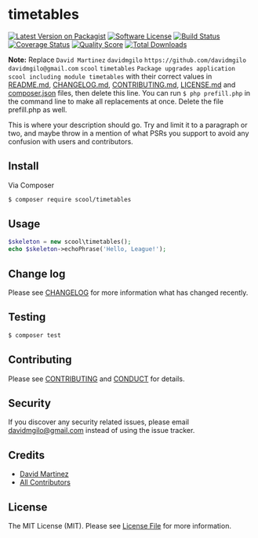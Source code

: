 # timetables

[![Latest Version on Packagist][ico-version]][link-packagist]
[![Software License][ico-license]](LICENSE.md)
[![Build Status][ico-travis]][link-travis]
[![Coverage Status][ico-scrutinizer]][link-scrutinizer]
[![Quality Score][ico-code-quality]][link-code-quality]
[![Total Downloads][ico-downloads]][link-downloads]

**Note:** Replace ```David Martinez``` ```davidmgilo``` ```https://github.com/davidmgilo``` ```davidmgilo@gmail.com``` ```scool``` ```timetables``` ```Package upgrades application scool including module timetables``` with their correct values in [README.md](README.md), [CHANGELOG.md](CHANGELOG.md), [CONTRIBUTING.md](CONTRIBUTING.md), [LICENSE.md](LICENSE.md) and [composer.json](composer.json) files, then delete this line. You can run `$ php prefill.php` in the command line to make all replacements at once. Delete the file prefill.php as well.

This is where your description should go. Try and limit it to a paragraph or two, and maybe throw in a mention of what
PSRs you support to avoid any confusion with users and contributors.

## Install

Via Composer

``` bash
$ composer require scool/timetables
```

## Usage

``` php
$skeleton = new scool\timetables();
echo $skeleton->echoPhrase('Hello, League!');
```

## Change log

Please see [CHANGELOG](CHANGELOG.md) for more information what has changed recently.

## Testing

``` bash
$ composer test
```

## Contributing

Please see [CONTRIBUTING](CONTRIBUTING.md) and [CONDUCT](CONDUCT.md) for details.

## Security

If you discover any security related issues, please email davidmgilo@gmail.com instead of using the issue tracker.

## Credits

- [David Martinez][link-author]
- [All Contributors][link-contributors]

## License

The MIT License (MIT). Please see [License File](LICENSE.md) for more information.

[ico-version]: https://img.shields.io/packagist/v/scool/timetables.svg?style=flat-square
[ico-license]: https://img.shields.io/badge/license-MIT-brightgreen.svg?style=flat-square
[ico-travis]: https://img.shields.io/travis/scool/timetables/master.svg?style=flat-square
[ico-scrutinizer]: https://img.shields.io/scrutinizer/coverage/g/scool/timetables.svg?style=flat-square
[ico-code-quality]: https://img.shields.io/scrutinizer/g/scool/timetables.svg?style=flat-square
[ico-downloads]: https://img.shields.io/packagist/dt/scool/timetables.svg?style=flat-square

[link-packagist]: https://packagist.org/packages/scool/timetables
[link-travis]: https://travis-ci.org/scool/timetables
[link-scrutinizer]: https://scrutinizer-ci.com/g/scool/timetables/code-structure
[link-code-quality]: https://scrutinizer-ci.com/g/scool/timetables
[link-downloads]: https://packagist.org/packages/scool/timetables
[link-author]: https://github.com/davidmgilo
[link-contributors]: ../../contributors
